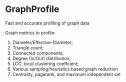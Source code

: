 # GraphProfile
Fast and accurate profiling of graph data


Graph metrics to profile:

1. Diameter/Effective-Diameter;
2. Triangle count;
3. Connected components;
4. Degree (In/Out) distribution;
5. LCC: local clustering coeffcient;
6. Various sampling/heuristics based graph reduction
7. Centrality, pagerank, and maximum independent set
